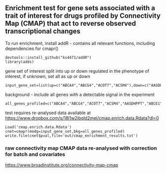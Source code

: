
## Enrichment test for gene sets associated with a trait of interest for drugs profiled by Connectivity Map (CMAP) that act to reverse observed transcriptional changes

To run enrichment, install addR - contains all relevant functions, including dependencies for cmapr()


```
devtools::install_github("ks4471/addR")
library(adds)
```

gene set of interest split into up or down regulated in the phenotype of interest, if unknown, set all as up or down
```
input_gene_set=list(up=c("ABCA4","ABCG4","ACOT7","ACSM4"),down=c("AASDHPPT","ABCE1","ABHD13","ABRAXAS2"))
```

background - include all genes with a detectable signal in the experiment

```
all_genes_profiled=c("ABCA4","ABCG4","ACOT7","ACSM4","AASDHPPT","ABCE1","ABHD13","ABRAXAS2","AARS","AARS2","ABCE1","ABCF1")
```

test requires re-analysed data available at https://www.dropbox.com/s/18l1w2jbqld2mej/cmap.enrich.data.Rdata?dl=0

```
Load('cmap.enrich.data.Rdata')
cnet=cmapr(modg=input_gene_set,bkg=all_genes_profiled)
write.file(cnet$pval,file='out/cmap_enrichment_results.txt')

```




### raw connectivity map CMAP data re-analysed with correction for batch and covariates
https://www.broadinstitute.org/connectivity-map-cmap
